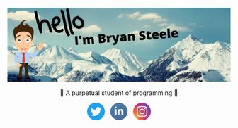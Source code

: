 ![bryan steele header](https://raw.githubusercontent.com/bryansteele/bryansteele/main/pics/header.png)

<p align='center'>
  🚀 A purpetual student of programming 🚀
</p>
 <!-- [Launch School](https://launchschool.com/)... An online school for software engineering.&nbsp;&nbsp; -->

<p align='center'>
<a href="https://twitter.com/iambryansteele"><img height="40" src="https://github.com/bryansteele/bryansteele/blob/main/pics/twitter.png?raw=true"></a>&nbsp;&nbsp;
<a href="https://www.linkedin.com/in/iambryansteele/"><img height="40" src="https://github.com/bryansteele/bryansteele/blob/main/pics/linkedin.png?raw=true"></a>&nbsp;&nbsp;
<a href="https://instagram.com/iambryansteele"><img height="40" src="https://github.com/bryansteele/bryansteele/blob/main/pics/instagram.png?raw=true"></a>
</p>
<!--  -->